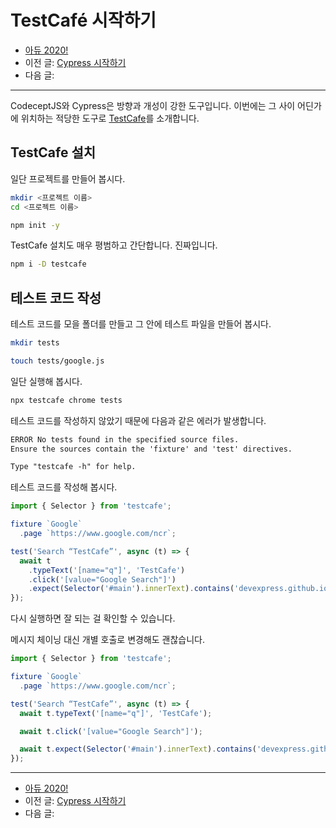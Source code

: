 # TestCafé 시작하기

- [아듀 2020!](https://adieu2020.ahastudio.com/)
- 이전 글: [Cypress 시작하기](https://j.mp/3gBwqOd)
- 다음 글:

---

CodeceptJS와 Cypress은 방향과 개성이 강한 도구입니다.
이번에는 그 사이 어딘가에 위치하는 적당한 도구로
[TestCafe](https://j.mp/3m98Vgu)를 소개합니다.

## TestCafe 설치

일단 프로젝트를 만들어 봅시다.

```bash
mkdir <프로젝트 이름>
cd <프로젝트 이름>

npm init -y
```

TestCafe 설치도 매우 평범하고 간단합니다. 진짜입니다.

```bash
npm i -D testcafe
```

## 테스트 코드 작성

테스트 코드를 모을 폴더를 만들고 그 안에 테스트 파일을 만들어 봅시다.

```bash
mkdir tests

touch tests/google.js
```

일단 실행해 봅시다.

```bash
npx testcafe chrome tests
```

테스트 코드를 작성하지 않았기 때문에 다음과 같은 에러가 발생합니다.

```txt
ERROR No tests found in the specified source files.
Ensure the sources contain the 'fixture' and 'test' directives.

Type "testcafe -h" for help.
```

테스트 코드를 작성해 봅시다.

```javascript
import { Selector } from 'testcafe';

fixture `Google`
  .page `https://www.google.com/ncr`;

test('Search “TestCafe”', async (t) => {
  await t
    .typeText('[name="q"]', 'TestCafe')
    .click('[value="Google Search"]')
    .expect(Selector('#main').innerText).contains('devexpress.github.io');
});
```

다시 실행하면 잘 되는 걸 확인할 수 있습니다.

메시지 체이닝 대신 개별 호출로 변경해도 괜찮습니다.

```javascript
import { Selector } from 'testcafe';

fixture `Google`
  .page `https://www.google.com/ncr`;

test('Search “TestCafe”', async (t) => {
  await t.typeText('[name="q"]', 'TestCafe');

  await t.click('[value="Google Search"]');

  await t.expect(Selector('#main').innerText).contains('devexpress.github.io');
});
```

---

- [아듀 2020!](https://adieu2020.ahastudio.com/)
- 이전 글: [Cypress 시작하기](https://j.mp/3gBwqOd)
- 다음 글:
